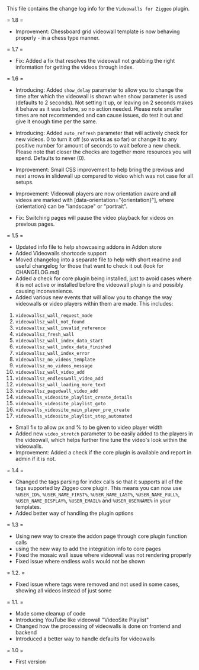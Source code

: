 This file contains the change log info for the `Videowalls for Ziggeo` plugin.

= 1.8 =
* Improvement: Chessboard grid videowall template is now behaving properly - in a chess type manner.

= 1.7 =
* Fix: Added a fix that resolves the videowall not grabbing the right information for getting the videos through index.

= 1.6 =
* Introducing: Added `show_delay` parameter to allow you to change the time after which the videowall is shown when show parameter is used (defaults to 2 seconds). Not setting it up, or leaving on 2 seconds makes it behave as it was before, so no action needed. Please note smaller times are not recommended and can cause issues, do test it out and give it enough time per the same.
* Introducing: Added `auto_refresh` parameter that will actively check for new videos. 0 to turn it off (so works as so far) or change it to any positive number for amount of seconds to wait before a new check. Please note that closer the checks are together more resources you will spend. Defaults to never (0).

* Improvement: Small CSS improvement to help bring the previous and next arrows in slidewall up compared to video which was not case for all setups.
* Improvement: Videowall players are now orientation aware and all videos are marked with [data-orientation="{orientation}"], where {orientation} can be "landscape" or "portrait".

* Fix: Switching pages will pause the video playback for videos on previous pages.

= 1.5 =
* Updated info file to help showcasing addons in Addon store
* Added Videowalls shortcode support
* Moved changelog into a separate file to help with short readme and useful changelog for those that want to check it out (look for CHANGELOG.md)
* Added a check for core plugin being installed, just to avoid cases where it is not active or installed before the videowall plugin is and possibly causing inconvenience.
* Added various new events that will allow you to change the way videowalls or video players within them are made. This includes:
 1. `videowallsz_wall_request_made`
 2. `videowallsz_wall_not_found`
 3. `videowallsz_wall_invalid_reference`
 4. `videowallsz_fresh_wall`
 5. `videowallsz_wall_index_data_start`
 6. `videowallsz_wall_index_data_finished`
 7. `videowallsz_wall_index_error`
 8. `videowallsz_no_videos_template`
 9. `videowallsz_no_videos_message`
 10. `videowallsz_wall_video_add`
 11. `videowallsz_endlesswall_video_add`
 12. `videowallsz_wall_loading_more_text`
 13. `videowallsz_pagedwall_video_add`
 14. `videowalls_videosite_playlist_create_details`
 15. `videowalls_videosite_playlist_goto`
 16. `videowalls_videosite_main_player_pre_create`
 17. `videowalls_videosite_playlist_step_automated`
* Small fix to allow px and % to be given to video player width
* Added new `video_stretch` parameter to be easily added to the players in the videowall, which helps further fine tune the video's look within the videowalls.
* Improvement: Added a check if the core plugin is available and report in admin if it is not.

= 1.4 =
* Changed the tags parsing for index calls so that it supports all of the tags supported by Ziggeo core plugin. This means you can now use `%USER_ID%`, `%USER_NAME_FIRST%`, `%USER_NAME_LAST%`, `%USER_NAME_FULL%`, `%USER_NAME_DISPLAY%`, `%USER_EMAIL%` and `%USER_USERNAME%` in your templates.
* Added better way of handling the plugin options

= 1.3 =
* Using new way to create the addon page through core plugin function calls
* using the new way to add the integration info to core pages
* Fixed the mosaic wall issue where videowall was not rendering properly
* Fixed issue where endless walls would not be shown

= 1.2. =
* Fixed issue where tags were removed and not used in some cases, showing all videos instead of just some

= 1.1. =
* Made some cleanup of code
* Introducing YouTube like videowall "VideoSite Playlist"
* Changed how the processing of videowalls is done on frontend and backend
* Introduced a better way to handle defaults for videowalls

= 1.0 =
* First version